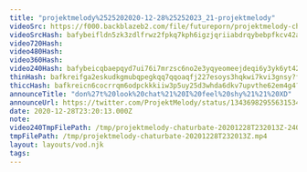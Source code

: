 ```yaml
---
title: "projektmelody%2525202020-12-28%25252023_21-projektmelody"
videoSrc: https://f000.backblazeb2.com/file/futureporn/projektmelody-chaturbate-2020-12-28.mp4
videoSrcHash: bafybeifldn5zk3zdlfrwz2fpkq7kph6igzjqriiabdrqybebpfkcv42a54
video720Hash: 
video480Hash: 
video360Hash: 
video240Hash: bafybeicqbaepqyd7ui76i7mrzsc6no2e3yqyeomeejdeqi6y3yk6yt42yu?filename=projektmelody-chaturbate-20201228T232013Z-240p.mp4
thinHash: bafkreifga2eskudkgmubqpegkqq7qqoaqfj227esoys3hqkwi7kvi3gnsy?filename=20201228T232013Z_thin.jpg
thiccHash: bafkreicn6cocrrqm6odpckkkiiw3p5uy25d3whda6dkv7upvthe62em4g4?filename=20201228T232013Z_thicc.jpg
announceTitle: "don%27t%20look%20chat%21%20I%20feel%20shy%21%21%20XD"
announceUrl: https://twitter.com/ProjektMelody/status/1343698295563153408
date: 2020-12-28T23:20:13.000Z
note: 
video240TmpFilePath: /tmp/projektmelody-chaturbate-20201228T232013Z-240p.mp4
tmpFilePath: /tmp/projektmelody-chaturbate-20201228T232013Z.mp4
layout: layouts/vod.njk
tags:
---
```

